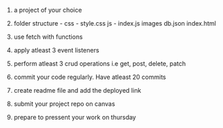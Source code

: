1. a project of your choice 

2. folder structure - 
     css - style.css
     js - index.js
     images
     db.json
     index.html

3. use fetch with functions

4. apply atleast 3 event listeners

5. perform atleast 3 crud operations i.e get, post, delete, patch

6. commit your code regularly. Have atleast 20 commits

7. create readme file and add the deployed link

8. submit your project repo on canvas

9. prepare to pressent your work on thursday
 